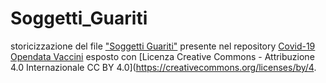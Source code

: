 # Soggetti_Guariti
storicizzazione del file ["Soggetti Guariti"](https://github.com/italia/covid19-opendata-vaccini/blob/master/dati/soggetti-guariti.csv) presente nel repository [Covid-19 Opendata Vaccini](https://github.com/italia/covid19-opendata-vaccini) esposto con [Licenza Creative Commons - Attribuzione 4.0 Internazionale CC BY 4.0](https://creativecommons.org/licenses/by/4.
